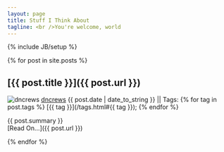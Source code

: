 ```yaml
---
layout: page
title: Stuff I Think About
tagline: <br />You're welcome, world
---
```

{% include JB/setup %}

{% for post in site.posts %}

## [{{ post.title }}]({{ post.url }})
  ![dncrews](https://0.gravatar.com/avatar/eff4197983d28e75d3e450583c06dda7?d=https%3A%2F%2Fidenticons.github.com%2F59d133ec146115db1c8b9de416672894.png&r=x&s=15)
  [dncrews](http://github.com/dncrews) {{ post.date | date_to_string }} ||
  Tags: {% for tag in post.tags %} [{{ tag }}](/tags.html#{{ tag }});  {% endfor %}
  <summary>{{ post.summary }}</summary>
  [Read On…]({{ post.url }})

{% endfor %}
